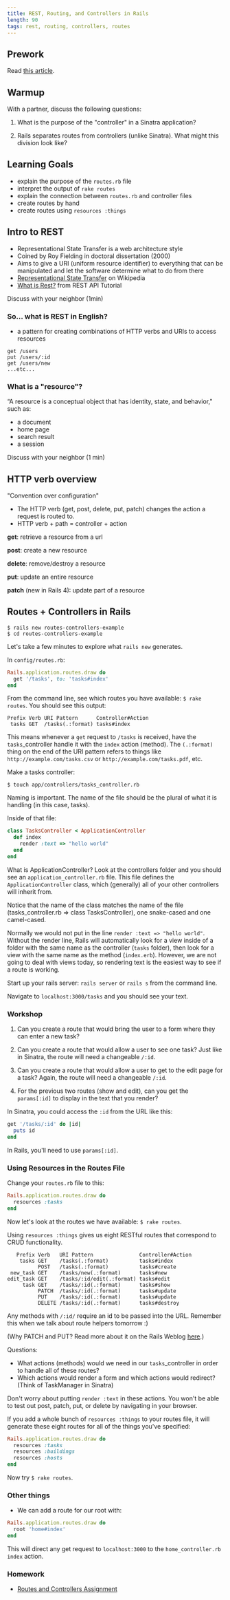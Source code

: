```yaml
---
title: REST, Routing, and Controllers in Rails
length: 90
tags: rest, routing, controllers, routes
---
```


## Prework

Read [this article](http://www.theodinproject.com/ruby-on-rails/routing). 

## Warmup 

With a partner, discuss the following questions: 

1) What is the purpose of the "controller" in a Sinatra application?

2) Rails separates routes from controllers (unlike Sinatra). What might this division look like?

## Learning Goals

* explain the purpose of the `routes.rb` file
* interpret the output of `rake routes`
* explain the connection between `routes.rb` and controller files
* create routes by hand 
* create routes using `resources :things`


## Intro to REST

* Representational State Transfer is a web architecture style
* Coined by Roy Fielding in doctoral dissertation (2000)
* Aims to give a URI (uniform resource identifier) to everything that can be manipulated and let the software determine what to do from there
* [Representational State Transfer](https://en.wikipedia.org/wiki/Representational_state_transfer) on Wikipedia
* [What is Rest?](http://www.restapitutorial.com/lessons/whatisrest.html) from REST API Tutorial

Discuss with your neighbor (1min)

### So... what is REST in English? 

* a pattern for creating combinations of HTTP verbs and URIs to access resources

```
get /users
put /users/:id
get /users/new 
...etc...
```

### What is a "resource"?

“A resource is a conceptual object that has identity, state, and behavior," such as:

* a document 
* home page
* search result
* a session

Discuss with your neighbor (1 min)

## HTTP verb overview

"Convention over configuration"

* The HTTP verb (get, post, delete, put, patch) changes the action a request is routed to.
* HTTP verb + path = controller + action

**get**: retrieve a resource from a url

**post**: create a new resource

**delete**: remove/destroy a resource

**put**: update an entire resource

**patch** (new in Rails 4): update part of a resource

## Routes + Controllers in Rails

```
$ rails new routes-controllers-example
$ cd routes-controllers-example
```

Let's take a few minutes to explore what `rails new` generates. 

In `config/routes.rb`:

```ruby 
Rails.application.routes.draw do
  get '/tasks', to: 'tasks#index'
end
```

From the command line, see which routes you have available: `$ rake routes`. You should see this output:

```
Prefix Verb URI Pattern      Controller#Action
 tasks GET  /tasks(.:format) tasks#index
```

This means whenever a `get` request to `/tasks` is received, have the `tasks`_controller handle it with the `index` action (method). The `(.:format)` thing on the end of the URI pattern refers to things like `http://example.com/tasks.csv` or `http://example.com/tasks.pdf`, etc.

Make a tasks controller:

```
$ touch app/controllers/tasks_controller.rb
```

Naming is important. The name of the file should be the plural of what it is handling (in this case, tasks). 

Inside of that file:

```ruby
class TasksController < ApplicationController
  def index
    render :text => "hello world"
  end
end
```

What is ApplicationController? Look at the controllers folder and you should see an `application_controller.rb` file. This file defines the `ApplicationController` class, which (generally) all of your other controllers will inherit from. 

Notice that the name of the class matches the name of the file (tasks_controller.rb => class TasksController), one snake-cased and one camel-cased. 

Normally we would not put in the line `render :text => "hello world"`. Without the render line, Rails will automatically look for a view inside of a folder with the same name as the controller (`tasks` folder), then look for a view with the same name as the method (`index.erb`). However, we are not going to deal with views today, so rendering text is the easiest way to see if a route is working.

Start up your rails server: `rails server` or `rails s` from the command line. 

Navigate to `localhost:3000/tasks` and you should see your text.

### Workshop

1) Can you create a route that would bring the user to a form where they can enter a new task? 

2) Can you create a route that would allow a user to see one task? Just like in Sinatra, the route will need a changeable `/:id`. 

3) Can you create a route that would allow a user to get to the edit page for a task? Again, the route will need a changeable `/:id`. 

4) For the previous two routes (show and edit), can you get the `params[:id]` to display in the text that you render? 

In Sinatra, you could access the `:id` from the URL like this:

```ruby
get '/tasks/:id' do |id|
  puts id
end
```

In Rails, you'll need to use `params[:id]`. 

### Using Resources in the Routes File

Change your `routes.rb` file to this:

```ruby 
Rails.application.routes.draw do
  resources :tasks
end
```

Now let's look at the routes we have available: `$ rake routes`.

Using `resources :things` gives us eight RESTful routes that correspond to CRUD functionality. 

```
   Prefix Verb   URI Pattern               Controller#Action
    tasks GET    /tasks(.:format)          tasks#index
          POST   /tasks(.:format)          tasks#create
 new_task GET    /tasks/new(.:format)      tasks#new
edit_task GET    /tasks/:id/edit(.:format) tasks#edit
     task GET    /tasks/:id(.:format)      tasks#show
          PATCH  /tasks/:id(.:format)      tasks#update
          PUT    /tasks/:id(.:format)      tasks#update
          DELETE /tasks/:id(.:format)      tasks#destroy
``` 

Any methods with `/:id/` require an id to be passed into the URL. Remember this when we talk about route helpers tomorrow :)

(Why PATCH and PUT? Read more about it on the Rails Weblog [here](http://weblog.rubyonrails.org/2012/2/26/edge-rails-patch-is-the-new-primary-http-method-for-updates/).)

Questions: 

* What actions (methods) would we need in our `tasks`_controller in order to handle all of these routes?
* Which actions would render a form and which actions would redirect? (Think of TaskManager in Sinatra)

Don't worry about putting `render :text` in these actions. You won't be able to test out post, patch, put, or delete by navigating in your browser. 

If you add a whole bunch of `resources :things` to your routes file, it will generate these eight routes for all of the things you've specified:

```ruby 
Rails.application.routes.draw do
  resources :tasks
  resources :buildings
  resources :hosts
end
```

Now try `$ rake routes`.

### Other things

* We can add a route for our root with:

```ruby 
Rails.application.routes.draw do
  root 'home#index'
end
```

This will direct any get request to `localhost:3000` to the `home_controller.rb` `index` action. 

### Homework

* [Routes and Controllers Assignment](https://github.com/turingschool/challenges/blob/master/routes_controllers_rails.markdown)
